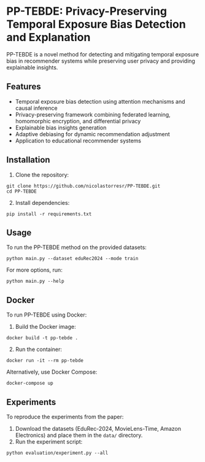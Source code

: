 # PP-TEBDE: Privacy-Preserving Temporal Exposure Bias Detection and Explanation

PP-TEBDE is a novel method for detecting and mitigating temporal exposure bias in recommender systems while preserving user privacy and providing explainable insights.

## Features

- Temporal exposure bias detection using attention mechanisms and causal inference
- Privacy-preserving framework combining federated learning, homomorphic encryption, and differential privacy
- Explainable bias insights generation
- Adaptive debiasing for dynamic recommendation adjustment
- Application to educational recommender systems

## Installation

1. Clone the repository:
```
git clone https://github.com/nicolastorresr/PP-TEBDE.git
cd PP-TEBDE
```
2. Install dependencies:
```
pip install -r requirements.txt
```
## Usage

To run the PP-TEBDE method on the provided datasets:
```
python main.py --dataset eduRec2024 --mode train
```
For more options, run:
```
python main.py --help
```

## Docker

To run PP-TEBDE using Docker:

1. Build the Docker image:
```
docker build -t pp-tebde .
```
2. Run the container:
```
docker run -it --rm pp-tebde
```
Alternatively, use Docker Compose:
```
docker-compose up
```
## Experiments

To reproduce the experiments from the paper:

1. Download the datasets (EduRec-2024, MovieLens-Time, Amazon Electronics) and place them in the `data/` directory.
2. Run the experiment script:

```
python evaluation/experiment.py --all
```
